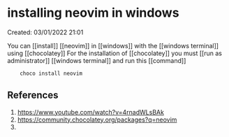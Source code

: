 # installing neovim in windows 
Created: 03/01/2022 21:01 

You can [[install]] [[neovim]]  in [[windows]] with the [[windows terminal]] using [[chocolatey]] 
For the installation of [[chocolatey]] you must [[run as administrator]] [[windows terminal]] and run this [[command]] 


``` powershell 
	choco install neovim 
```


## References 
1. https://www.youtube.com/watch?v=4rnadWLsBAk 
2. https://community.chocolatey.org/packages?q=neovim 
3. 